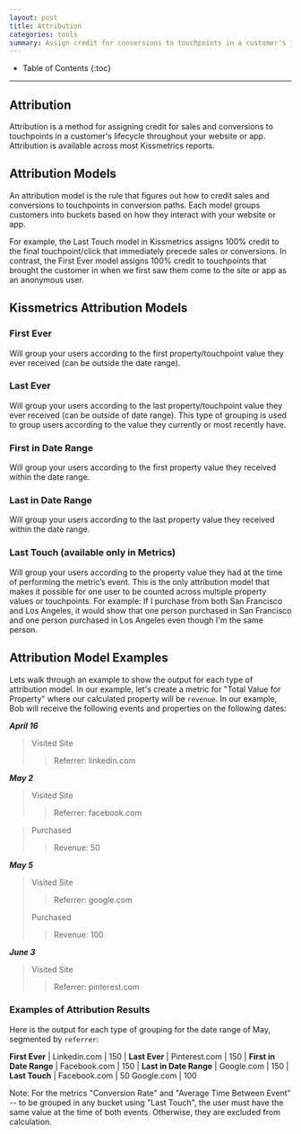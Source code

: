 ```yaml
---
layout: post
title: Attribution
categories: tools
summary: Assign credit for conversions to touchpoints in a customer's journey
---
```

* Table of Contents
{:toc}
* * *

## Attribution

Attribution is a method for assigning credit for sales and conversions to touchpoints in a customer's lifecycle throughout your website or app. Attribution is available across most Kissmetrics reports.

## Attribution Models

An attribution model is the rule that figures out how to credit sales and conversions to touchpoints in conversion paths. Each model groups customers into buckets based on how they interact with your website or app.

For example, the Last Touch model in Kissmetrics assigns 100% credit to the final touchpoint/click that immediately precede sales or conversions. In contrast, the First Ever model assigns 100% credit to touchpoints that brought the customer in when we first saw them come to the site or app as an anonymous user.

## Kissmetrics Attribution Models


### First Ever

Will group your users according to the first property/touchpoint value they ever received (can be outside the date range).

### Last Ever

Will group your users according to the last property/touchpoint value they ever received (can be outside of date range). This type of grouping is used to group users according to the value they currently or most recently have.

### First in Date Range

Will group your users according to the first property value they received within the date range.

### Last in Date Range

Will group your users according to the last property value they received within the date range.

### Last Touch (available only in Metrics)

Will group your users according to the property value they had at the time of performing the metric’s event. This is the only attribution model that makes it possible for one user to be counted across multiple property values or touchpoints.  For example: If I purchase from both San Francisco and Los Angeles, it would show that one person purchased in San Francisco and one person purchased in Los Angeles even though I'm the same person.

## Attribution Model Examples

Lets walk through an example to show the output for each type of attribution model.  In our example, let's create a metric for "Total Value for Property" where our calculated property will be `revenue`. In our example, Bob will receive the following events and properties on the following dates:


***April 16***

> Visited Site
>
> > Referrer: linkedin.com

***May 2***

> Visited Site
>
> > Referrer: facebook.com

> Purchased
>
> > Revenue: 50

***May 5***

> Visited Site
>
> > Referrer: google.com
>
> Purchased
>
> > Revenue: 100

***June 3***

> Visited Site
>
> > Referrer: pinterest.com


### Examples of Attribution Results

Here is the output for each type of grouping for the date range of May, segmented by `referrer`:

**First Ever** |
Linkedin.com | 150
|
**Last Ever** |
Pinterest.com | 150
|
**First in Date Range** |
Facebook.com | 150
|
**Last in Date Range** |
Google.com | 150
|
**Last Touch** |
Facebook.com | 50
Google.com | 100

Note: For the metrics "Conversion Rate" and "Average Time Between Event" -- to be grouped in any bucket using "Last Touch", the user must have the same value at the time of both events. Otherwise, they are excluded from calculation.

